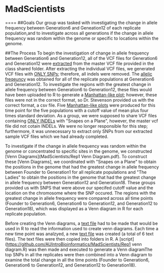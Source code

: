 # MadScientists
====
##Goals
Our group was tasked with investigating the change in allele frequency between Generation6 and Geneation12 of each replicate population,and to investigate across all generations if the change in allele frequency was random within the genome or specific to locations within the genome. 

##The Process
To begin the investigation of change in allele frequency between Generation6 and Generation12, all of the VCF files for Generation6 and Generation12 were [extracted](https://github.com/AUIntroBioinformatics/MadScientists/blob/master/Extract_my_sample.sh) from the master VCF file provided in the class shared folder. After extracting the individual VCF files, we generated VCF files with [ONLY SNPs](https://github.com/AUIntroBioinformatics/MadScientists/blob/master/Keep_SNPs.sh); therefore, all indels were removed. The [allelic freqeuncy](https://github.com/AUIntroBioinformatics/MadScientists/blob/master/AlleleFrequency.sh) was obtained for all of the replicate populations at Generation6 and Generation12. To investigate the regions with the greatest change in allele frequency between Generation6 to Generation12, these files would have been uploaded to R to generate a [Manhattan-like plot]();  however, these files were not in the correct format, so Dr. Stevenson provided us with the correct format, a csv file. Five [Manhattan-like plots]() were produced for this time point for the five populations with a cutoff value of mean plus four times standard deviation. As a group, we were supposed to share VCF files containing [ONLY INDELs](https://github.com/AUIntroBioinformatics/MadScientists/blob/master/Keep_indels.sh) with "Snapes on a Plane", however, the master vcf file did not cotain INDELs. We were no longer responsible for this step; furthermore, it was unnecessary to extract only SNPs from our extracted sample VCF files which we had already completed. 

To investigate if the change in allele frequency was random within the genome or concentrated to specific sites in the genome, we constructed [Venn Diagrams](MadScientists/Rep1 Venn Diagram.pdf).  To construct these [Venn Diagrams], we coordinated with "Snapes on a Plane" to obtain the positions in the genome that had the greatest change in allele frequency between Founder to Generation1 for all replicate populations and "The Ladies" to obtain the positions in the genome that had the greatest change in allele frequency between Generation12 and Generation18. These groups provided us with SNPS that were above our specifed cutoff value and the location on the chromosome where the SNP occured. The regions with the greatest change in allele frequency were compared across all time points (Founder to Generation6, Generation6 to Generation12, and Generation12 to Generation18), which was displayed as a Venn diagram in R for each replicate population.  

Before creating the Venn diagrams, a [text file](http://github.com/AUIntroBioinformatics/MadScientists/Rep1.txt) had to be made that would be used in R to read the information used to create venn diagrams. Each time a new time point was analzyed, a new [text file](https://github.com/AUIntroBioinformatics/MadScientists.git) was created (a total of 6 text files). The text files were then copied into folders in R. A [script](https://github.com/AUIntroBioinformatics/MadScientists/Rep1 venn diagram.R) was then made and executed to generate a Venn diagramThe top SNPs in all the replicates were then combined into a Venn diagram to examine the total change in all the time points (Founder to Generation6, Generation6 to Generation12, and Generation12 to Generation18).  
